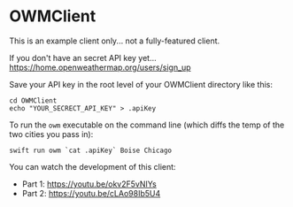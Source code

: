 # OWMClient

This is an example client only... not a fully-featured client.

If you don't have an secret API key yet... https://home.openweathermap.org/users/sign_up

Save your API key in the root level of your OWMClient directory like this:

    cd OWMClient
    echo "YOUR_SECRECT_API_KEY" > .apiKey
    
To run the `owm` executable on the command line (which diffs the temp of the two cities you pass in):
    
    swift run owm `cat .apiKey` Boise Chicago

You can watch the development of this client:

- Part 1: https://youtu.be/okv2F5vNIYs
- Part 2: https://youtu.be/cLAo98Ib5U4
